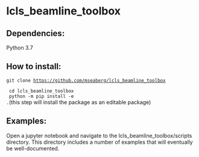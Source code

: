 # lcls_beamline_toolbox
 
## Dependencies:
Python 3.7

## How to install:

<code>git clone https://github.com/mseaberg/lcls_beamline_toolbox <br>
cd lcls_beamline_toolbox <br>
python -m pip install -e .</code>(this step will install the package as an editable package)

## Examples:

Open a jupyter notebook and navigate to the lcls_beamline_toolbox/scripts directory. This directory includes a number of examples that will eventually be well-documented.